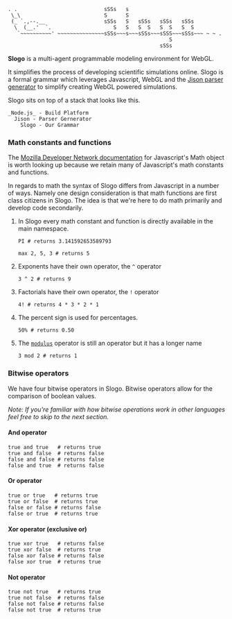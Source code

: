     . .                            sSSs   s
     \_\                           S      S
     (_ `.,--.__                   sSSs   S   sSSs   sSSs   sSSs
      \  (__.'  `.                    S   S   S  S   S  S   S  S
       `~~~~~~~~~~' ~~~~~~~~~~~~~~~sSSs~~~s~~~sSSs~~~sSSS~~~sSSs~~~ ~ ~ .
                                                        S
                                                     sSSs

**Slogo** is a multi-agent programmable modeling environment for WebGL.

It simplifies the process of developing scientific simulations online. Slogo is
a formal grammar which leverages Javascript, WebGL and the [Jison parser
generator](http://github.com/zaach/jison) to simplify creating WebGL powered
simulations.

Slogo sits on top of a stack that looks like this.

    _Node.js_ - Build Platform
      Jison - Parser Gernerator
        Slogo - Our Grammar

### Math constants and functions
The [Mozilla Developer Network documentation](https://developer.mozilla.org/en/JavaScript/Reference/Global_Objects/Math)
for Javascript's Math object is worth looking up because we retain many of
Javascript's math constants and functions.

In regards to math the syntax of Slogo differs from Javascript in a
number of ways.  Namely one design consideration is that math functions are
first class citizens in Slogo.  The idea is that we're here to do math primarily
and develop code secondarily.

1. In Slogo every math constant and function is directly available in
  the main namespace.

    `PI # returns 3.141592653589793`

    `max 2, 5, 3 # returns 5`

2. Exponents have their own operator, the `^` operator

    `3 ^ 2 # returns 9`

3. Factorials have their own operator, the `!` operator

    `4! # returns 4 * 3 * 2 * 1`

4. The percent sign is used for percentages.

    `50% # returns 0.50`

5. The [`modulus`](http://en.wikipedia.org/wiki/Modulo_operation) operator is 
    still an operator but it has a longer name

    `3 mod 2 # returns 1`

### Bitwise operators
We have four bitwise operators in Slogo.  Bitwise operators allow for the
comparison of boolean values.

_Note: If you're familiar with how bitwise operations work in other languages
feel free to skip to the next section._

#### And operator
    true and true   # returns true
    true and false  # returns false
    false and false # returns false
    false and true  # returns false

#### Or operator
    true or true   # returns true
    true or false  # returns true
    false or false # returns false
    false or true  # returns true

#### Xor operator (exclusive or)
    true xor true   # returns false
    true xor false  # returns true
    false xor false # returns false
    false xor true  # returns true

#### Not operator
    true not true   # returns true
    true not false  # returns false
    false not false # returns false
    false not true  # returns true
 
 
 
 
 
 
 
 
 
 
 
 
 
